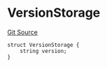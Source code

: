 # VersionStorage
[Git Source](https://github.com/thrackle-io/aquifi-rules-v1/blob/3646d7220ca1c3c6e396c1c58012716f59073c50/src/protocol/diamond/VersionFacetLib.sol)


```solidity
struct VersionStorage {
    string version;
}
```


